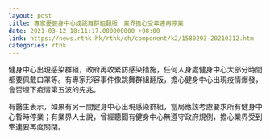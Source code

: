 ```yaml
---
layout: post
title: 專家憂健身中心成跳舞群組翻版　業界擔心受牽連再停業
date: 2021-03-12 18:11:17.000000000 +08:00
link: https://news.rthk.hk/rthk/ch/component/k2/1580293-20210312.htm
categories: rthk
---
```


健身中心出現感染群組，政府再收緊防感染措施，任何人身處健身中心大部分時間都要佩戴口罩等。有專家形容事件像跳舞群組翻版，擔心健身中心出現疫情爆發，會否埋下疫情第五波的先兆。

有醫生表示，如果有另一間健身中心出現感染群組，當局應該考慮要求所有健身中心暫時停業；有業界人士說，曾經聽聞有健身中心無遵守政府規例，擔心業界受到牽連要再度關閉。
